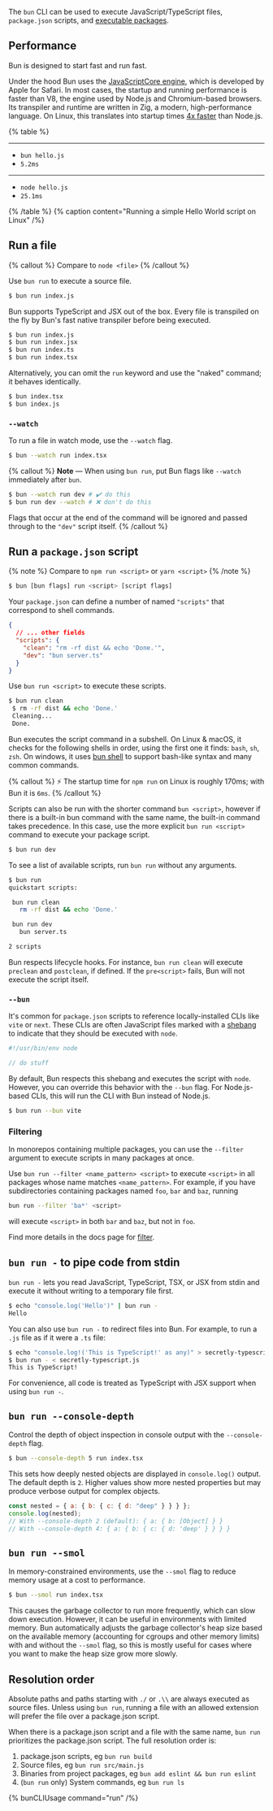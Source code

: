 The `bun` CLI can be used to execute JavaScript/TypeScript files, `package.json` scripts, and [executable packages](https://docs.npmjs.com/cli/v9/configuring-npm/package-json#bin).

## Performance

Bun is designed to start fast and run fast.

Under the hood Bun uses the [JavaScriptCore engine](https://developer.apple.com/documentation/javascriptcore), which is developed by Apple for Safari. In most cases, the startup and running performance is faster than V8, the engine used by Node.js and Chromium-based browsers. Its transpiler and runtime are written in Zig, a modern, high-performance language. On Linux, this translates into startup times [4x faster](https://twitter.com/jarredsumner/status/1499225725492076544) than Node.js.

{% table %}

---

- `bun hello.js`
- `5.2ms`

---

- `node hello.js`
- `25.1ms`

{% /table %}
{% caption content="Running a simple Hello World script on Linux" /%}

<!-- {% image src="/images/bun-run-speed.jpeg" caption="Bun vs Node.js vs Deno running Hello World" /%} -->

<!-- ## Speed -->

<!--
Performance sensitive APIs like `Buffer`, `fetch`, and `Response` are heavily profiled and optimized. Under the hood Bun uses the [JavaScriptCore engine](https://developer.apple.com/documentation/javascriptcore), which is developed by Apple for Safari. It starts and runs faster than V8, the engine used by Node.js and Chromium-based browsers. -->

## Run a file

{% callout %}
Compare to `node <file>`
{% /callout %}

Use `bun run` to execute a source file.

```bash
$ bun run index.js
```

Bun supports TypeScript and JSX out of the box. Every file is transpiled on the fly by Bun's fast native transpiler before being executed.

```bash
$ bun run index.js
$ bun run index.jsx
$ bun run index.ts
$ bun run index.tsx
```

Alternatively, you can omit the `run` keyword and use the "naked" command; it behaves identically.

```bash
$ bun index.tsx
$ bun index.js
```

### `--watch`

To run a file in watch mode, use the `--watch` flag.

```bash
$ bun --watch run index.tsx
```

{% callout %}
**Note** — When using `bun run`, put Bun flags like `--watch` immediately after `bun`.

```bash
$ bun --watch run dev # ✔️ do this
$ bun run dev --watch # ❌ don't do this
```

Flags that occur at the end of the command will be ignored and passed through to the `"dev"` script itself.
{% /callout %}

## Run a `package.json` script

{% note %}
Compare to `npm run <script>` or `yarn <script>`
{% /note %}

```sh
$ bun [bun flags] run <script> [script flags]
```

Your `package.json` can define a number of named `"scripts"` that correspond to shell commands.

```json
{
  // ... other fields
  "scripts": {
    "clean": "rm -rf dist && echo 'Done.'",
    "dev": "bun server.ts"
  }
}
```

Use `bun run <script>` to execute these scripts.

```bash
$ bun run clean
 $ rm -rf dist && echo 'Done.'
 Cleaning...
 Done.
```

Bun executes the script command in a subshell. On Linux & macOS, it checks for the following shells in order, using the first one it finds: `bash`, `sh`, `zsh`. On windows, it uses [bun shell](https://bun.com/docs/runtime/shell) to support bash-like syntax and many common commands.

{% callout %}
⚡️ The startup time for `npm run` on Linux is roughly 170ms; with Bun it is `6ms`.
{% /callout %}

Scripts can also be run with the shorter command `bun <script>`, however if there is a built-in bun command with the same name, the built-in command takes precedence. In this case, use the more explicit `bun run <script>` command to execute your package script.

```bash
$ bun run dev
```

To see a list of available scripts, run `bun run` without any arguments.

```bash
$ bun run
quickstart scripts:

 bun run clean
   rm -rf dist && echo 'Done.'

 bun run dev
   bun server.ts

2 scripts
```

Bun respects lifecycle hooks. For instance, `bun run clean` will execute `preclean` and `postclean`, if defined. If the `pre<script>` fails, Bun will not execute the script itself.

### `--bun`

It's common for `package.json` scripts to reference locally-installed CLIs like `vite` or `next`. These CLIs are often JavaScript files marked with a [shebang](<https://en.wikipedia.org/wiki/Shebang_(Unix)>) to indicate that they should be executed with `node`.

```js
#!/usr/bin/env node

// do stuff
```

By default, Bun respects this shebang and executes the script with `node`. However, you can override this behavior with the `--bun` flag. For Node.js-based CLIs, this will run the CLI with Bun instead of Node.js.

```bash
$ bun run --bun vite
```

### Filtering

In monorepos containing multiple packages, you can use the `--filter` argument to execute scripts in many packages at once.

Use `bun run --filter <name_pattern> <script>` to execute `<script>` in all packages whose name matches `<name_pattern>`.
For example, if you have subdirectories containing packages named `foo`, `bar` and `baz`, running

```bash
bun run --filter 'ba*' <script>
```

will execute `<script>` in both `bar` and `baz`, but not in `foo`.

Find more details in the docs page for [filter](https://bun.com/docs/cli/filter#running-scripts-with-filter).

## `bun run -` to pipe code from stdin

`bun run -` lets you read JavaScript, TypeScript, TSX, or JSX from stdin and execute it without writing to a temporary file first.

```bash
$ echo "console.log('Hello')" | bun run -
Hello
```

You can also use `bun run -` to redirect files into Bun. For example, to run a `.js` file as if it were a `.ts` file:

```bash
$ echo "console.log!('This is TypeScript!' as any)" > secretly-typescript.js
$ bun run - < secretly-typescript.js
This is TypeScript!
```

For convenience, all code is treated as TypeScript with JSX support when using `bun run -`.

## `bun run --console-depth`

Control the depth of object inspection in console output with the `--console-depth` flag.

```bash
$ bun --console-depth 5 run index.tsx
```

This sets how deeply nested objects are displayed in `console.log()` output. The default depth is `2`. Higher values show more nested properties but may produce verbose output for complex objects.

```js
const nested = { a: { b: { c: { d: "deep" } } } };
console.log(nested);
// With --console-depth 2 (default): { a: { b: [Object] } }
// With --console-depth 4: { a: { b: { c: { d: 'deep' } } } }
```

## `bun run --smol`

In memory-constrained environments, use the `--smol` flag to reduce memory usage at a cost to performance.

```bash
$ bun --smol run index.tsx
```

This causes the garbage collector to run more frequently, which can slow down execution. However, it can be useful in environments with limited memory. Bun automatically adjusts the garbage collector's heap size based on the available memory (accounting for cgroups and other memory limits) with and without the `--smol` flag, so this is mostly useful for cases where you want to make the heap size grow more slowly.

## Resolution order

Absolute paths and paths starting with `./` or `.\\` are always executed as source files. Unless using `bun run`, running a file with an allowed extension will prefer the file over a package.json script.

When there is a package.json script and a file with the same name, `bun run` prioritizes the package.json script. The full resolution order is:

1. package.json scripts, eg `bun run build`
2. Source files, eg `bun run src/main.js`
3. Binaries from project packages, eg `bun add eslint && bun run eslint`
4. (`bun run` only) System commands, eg `bun run ls`

{% bunCLIUsage command="run" /%}
